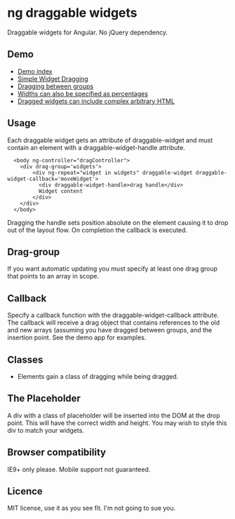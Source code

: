 # ng draggable widgets

Draggable widgets for Angular. No jQuery dependency.

## Demo

* [Demo index](http://forwardadvance.github.io/ng-draggable-widgets/)
* [Simple Widget Dragging](http://forwardadvance.github.io/ng-draggable-widgets/demo/simple_dragging/)
* [Dragging between groups](http://forwardadvance.github.io/ng-draggable-widgets/demo/drag_groups/)
* [Widths can also be specified as percentages](http://forwardadvance.github.io/ng-draggable-widgets/demo/percentage_widths/)
* [Dragged widgets can include complex arbitrary HTML](http://forwardadvance.github.io/ng-draggable-widgets/demo/nested_divs/)


## Usage

Each draggable widget gets an attribute of draggable-widget and must contain an element with a draggable-widget-handle attribute.

      <body ng-controller="dragController">
        <div drag-group='widgets'>
            <div ng-repeat="widget in widgets" draggable-widget draggable-widget-callback='moveWidget'>
              <div draggable-widget-handle>drag handle</div>
              Widget content
            </div>
        </div>
      </body>

Dragging the handle sets position absolute on the element causing it to drop out of the layout flow. On completion the callback is executed.

## Drag-group

If you want automatic updating you must specify at least one drag group that points to an array in scope.

## Callback

Specify a callback function with the draggable-widget-callback attribute. The callback will receive a drag object that contains references to the old and new arrays (assuming you have dragged between groups, and the insertion point. See the demo app for examples.

## Classes

* Elements gain a class of dragging while being dragged.

## The Placeholder

A div with a class of placeholder will be inserted into the DOM at the drop point. This will have the correct width and height. You may wish to style this div to match your widgets.

## Browser compatibility

IE9+ only please. Mobile support not guaranteed.

## Licence

MIT license, use it as you see fit. I'm not going to sue you.

